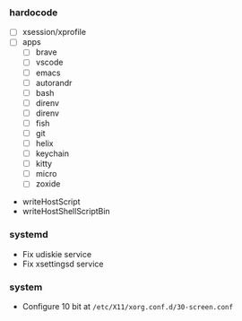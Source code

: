 ### hardocode

- [ ] xsession/xprofile
- [ ] apps
  - [ ] brave
  - [ ] vscode
  - [ ] emacs
  - [ ] autorandr
  - [ ] bash
  - [ ] direnv
  - [ ] direnv
  - [ ] fish
  - [ ] git
  - [ ] helix
  - [ ] keychain
  - [ ] kitty
  - [ ] micro
  - [ ] zoxide

- writeHostScript
- writeHostShellScriptBin

### systemd

- Fix udiskie service
- Fix xsettingsd service

### system

- Configure 10 bit at `/etc/X11/xorg.conf.d/30-screen.conf`
